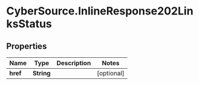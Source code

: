# CyberSource.InlineResponse202LinksStatus

## Properties
Name | Type | Description | Notes
------------ | ------------- | ------------- | -------------
**href** | **String** |  | [optional] 


